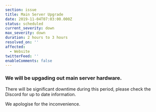 ```yaml
---
section: issue
title: Main Server Upgrade
date: 2019-11-04T07:03:00.000Z
status: scheduled
current_severity: down
max_severity: down
duration: 2 hours to 3 hours
resolved_on: ''
affected:
  - Website
twitterFeed: ''
enableComments: false
---
```

### We will be upgading out main server hardware.

There will be significant downtime during this period, please check the Discord for up to date information.

We apologise for the inconvenience.
